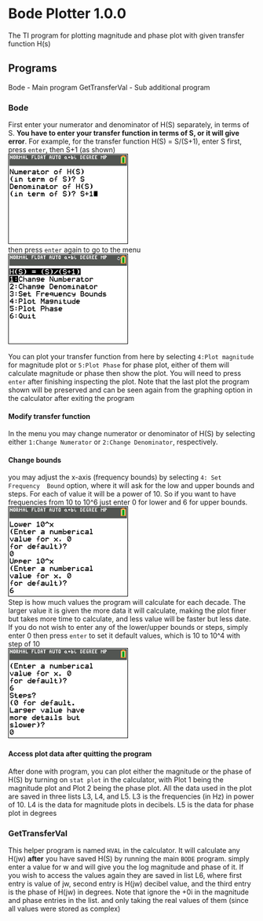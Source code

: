 # Bode Plotter 1.0.0
The TI program for plotting magnitude and phase plot with given transfer function H(s)

## Programs
Bode - Main program
GetTransferVal - Sub additional program

### Bode
First enter your numerator and denominator of H(S) separately, in terms of S.
**You have to enter your transfer function in terms of S, or it will give
error**. For example, for the transfer function H(S) = S/(S+1), enter S first, 
press `enter`, then S+1 (as shown)  
![Initial entry](img/Capture%201.png)  
then press `enter` again to go to the menu  
![menu](img/Capture%2011.png)    

You can plot your transfer function from here by selecting `4:Plot magnitude`
for magnitude plot or `5:Plot Phase` for phase plot, either of them will
calculate magnitude or phase then show the plot. You will need to press `enter`
after finishing inspecting the plot. Note that the last plot the program shown
will be preserved and can be seen again from the graphing option in the
calculator after exiting the program

#### Modify transfer function
In the menu you may change numerator or denominator of H(S) by selecting either
`1:Change Numerator` or `2:Change Denominator`, respectively.

#### Change bounds
you may adjust the x-axis (frequency bounds) by selecting `4: Set Frequency 
Bound` option, where it will ask for the low and upper bounds and steps.
For each of value it will be a power of 10. So if you want to have frequencies
from 10 to 10^6 just enter 0 for lower and 6 for upper bounds.  
![set bounds](img/Capture%208.png)  
Step is how much values the program will calculate for each decade. The larger
value it is given the more data it will calculate, making the plot finer but
takes more time to calculate, and less value will be faster but less date.
If you do not wish to enter any of the lower/upper bounds or steps, simply
enter 0 then press `enter` to set it default values, which is 10 to 10^4 with
step of 10  
![set step](img/Capture%207.png)  

#### Access plot data after quitting the program
After done with program, you can plot either the magnitude or the phase of H(S)
by turning on `stat plot` in the calculator, with Plot 1 being the magnitude
plot and Plot 2 being the phase plot. All the data used in the plot are saved
in three lists L3, L4, and L5. L3 is the frequencies (in Hz) in power of 10. L4
is the data for magnitude plots in decibels. L5 is the data for phase plot in
degrees

### GetTransferVal
This helper program is named `HVAL` in the calculator. It will calculate any
H(jw) **after** you have saved H(S) by running the main `BODE` program. simply
enter a value for w and will give you the log magnitude and phase of it. If you
wish to access the values again they are saved in list L6, where first entry is
value of jw, second entry is H(jw) decibel value, and the third entry is the
phase of H(jw) in degrees. Note that ignore the +0i in the magnitude and phase
entries in the list. and only taking the real values of them (since all values
were stored as complex)
